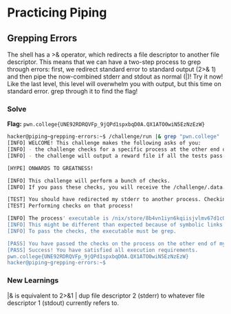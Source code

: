 # Practicing Piping

## Grepping Errors
The shell has a >& operator, which redirects a file descriptor to another file descriptor. This means that we can have a two-step process to grep through errors: first, we redirect standard error to standard output (2>& 1) and then pipe the now-combined stderr and stdout as normal (|)!
Try it now! Like the last level, this level will overwhelm you with output, but this time on standard error. grep through it to find the flag!

### Solve
**Flag:** `pwn.college{UNE92RDRQVFp_9jQPd1spxbqD0A.QX1ATO0wiN5EzNzEzW}`

```bash
hacker@piping~grepping-errors:~$ /challenge/run |& grep "pwn.college"
[INFO] WELCOME! This challenge makes the following asks of you:
[INFO] - the challenge checks for a specific process at the other end of stderr : grep
[INFO] - the challenge will output a reward file if all the tests pass : /challenge/.data.txt

[HYPE] ONWARDS TO GREATNESS!

[INFO] This challenge will perform a bunch of checks.
[INFO] If you pass these checks, you will receive the /challenge/.data.txt file.

[TEST] You should have redirected my stderr to another process. Checking...
[TEST] Performing checks on that process!

[INFO] The process' executable is /nix/store/8b4vn1iyn6kqiisjvlmv67d1c0p3j6wj-gnugrep-3.11/bin/grep.
[INFO] This might be different than expected because of symbolic links (for example, from /usr/bin/python to /usr/bin/python3 to /usr/bin/python3.8).
[INFO] To pass the checks, the executable must be grep.

[PASS] You have passed the checks on the process on the other end of my stderr!
[PASS] Success! You have satisfied all execution requirements.
pwn.college{UNE92RDRQVFp_9jQPd1spxbqD0A.QX1ATO0wiN5EzNzEzW}
hacker@piping~grepping-errors:~$
```

### New Learnings
|& is equivalent to 2>&1 |
dup file descriptor 2 (stderr) to whatever file descriptor 1 (stdout) currently refers to.
 
